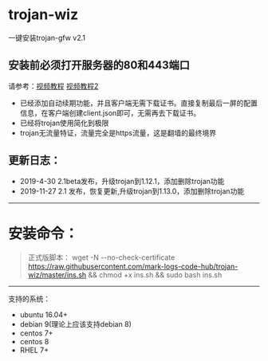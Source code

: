 ﻿# trojan-wiz
一键安装trojan-gfw v2.1
## 安装前必须打开服务器的80和443端口
请参考：[视频教程](https://youtu.be/x-2qX6iqxgA) [视频教程2](https://youtu.be/zzF3AMf0_qI)
- 已经添加自动续期功能，并且客户端无需下载证书。直接复制最后一屏的配置信息，在客户端创建client.json即可，无需再去下载证书。
- 已经将trojan使用简化到极限
- trojan无流量特证，流量完全是https流量，这是翻墙的最终境界

## 更新日志：
- 2019-4-30 2.1beta发布，升级trojan到1.12.1，添加删除trojan功能
- 2019-11-27 2.1 发布，恢复更新,升级trojan到1.13.0，添加删除trojan功能


---
# 安装命令：
>正式版脚本： wget -N --no-check-certificate https://raw.githubusercontent.com/mark-logs-code-hub/trojan-wiz/master/ins.sh && chmod +x ins.sh && sudo bash  ins.sh

---
支持的系统：
- ubuntu 16.04+
- debian 9(理论上应该支持debian 8)
- centos 7+
- centos 8
- RHEL 7+
